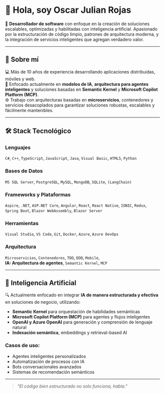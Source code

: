 # 👋 Hola, soy Oscar Julian Rojas

🎯 **Desarrollador de software** con enfoque en la creación de soluciones escalables, optimizadas y habilitadas con inteligencia artificial. Apasionado por la estructuración de código limpio, patrones de arquitectura moderna, y la integración de servicios inteligentes que agregan verdadero valor.

---

## 🚀 Sobre mí

💻 Más de 10 años de experiencia desarrollando aplicaciones distribuidas, móviles y web.  
🧠 Enfocado actualmente en **modelos de IA**, **arquitectura para agentes inteligentes** y soluciones basadas en **Semantic Kernel** y **Microsoft Copilot Platform (MCP)**.  
⚙️ Trabajo con arquitecturas basadas en **microservicios**, contenedores y servicios desacoplados para garantizar soluciones robustas, escalables y fácilmente mantenibles.

---

## 🛠️ Stack Tecnológico

### Lenguajes
`C#`, `C++`, `TypeScript`, `JavaScript`, `Java`, `Visual Basic`, `HTML5`, `Python`

### Bases de Datos
`MS SQL Server`, `PostgreSQL`, `MySQL`, `MongoDB`, `SQLite`, `(LangChain)`

### Frameworks y Plataformas
`Aspire`, `.NET`, `ASP.NET Core`, `Angular`, `React`, `React Native`, `IONIC`, `Redux`, `Spring Boot`, `Blazor WebAssembly`, `Blazor Server`

### Herramientas
`Visual Studio`, `VS Code`, `Git`, `Docker`, `Azure`, `Azure DevOps`

### Arquitectura
`Microservicios`, `Contenedores`, `TDD`, `DDD`, `Mobile`,  
**IA: Arquitectura de agentes**, `Semantic Kernel`, `MCP`

---

## 🤖 Inteligencia Artificial

🔍 Actualmente enfocado en integrar **IA de manera estructurada y efectiva** en soluciones de negocio, utilizando:

- **Semantic Kernel** para orquestación de habilidades semánticas
- **Microsoft Copilot Platform (MCP)** para agentes y flujos inteligentes
- **OpenAI y Azure OpenAI** para generación y comprensión de lenguaje natural
- **Indexación semántica**, embeddings y retrieval-based AI

### Casos de uso:
- Agentes inteligentes personalizados
- Automatización de procesos con IA
- Bots conversacionales avanzados
- Sistemas de recomendación semánticos

---

> *"El código bien estructurado no solo funciona, habla."*

